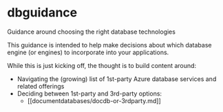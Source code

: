 # dbguidance
Guidance around choosing the right database technologies

This guidance is intended to help make decisions about which database engine (or engines) to incorporate into your applications.

While this is just kicking off, the thought is to build content around:

  - Navigating the (growing) list of 1st-party Azure database services and related offerings
  - Deciding between 1st-party and 3rd-party options:
    - [[documentdatabases/docdb-or-3rdparty.md]]



